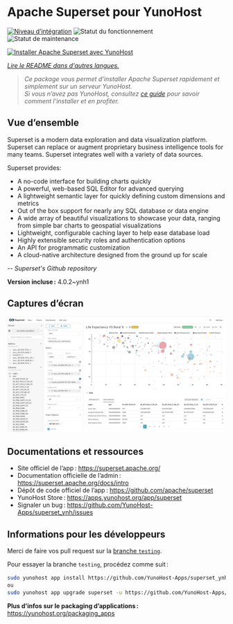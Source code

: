 <!--
Nota bene : ce README est automatiquement généré par <https://github.com/YunoHost/apps/tree/master/tools/readme_generator>
Il NE doit PAS être modifié à la main.
-->

# Apache Superset pour YunoHost

[![Niveau d’intégration](https://dash.yunohost.org/integration/superset.svg)](https://ci-apps.yunohost.org/ci/apps/superset/) ![Statut du fonctionnement](https://ci-apps.yunohost.org/ci/badges/superset.status.svg) ![Statut de maintenance](https://ci-apps.yunohost.org/ci/badges/superset.maintain.svg)

[![Installer Apache Superset avec YunoHost](https://install-app.yunohost.org/install-with-yunohost.svg)](https://install-app.yunohost.org/?app=superset)

*[Lire le README dans d'autres langues.](./ALL_README.md)*

> *Ce package vous permet d’installer Apache Superset rapidement et simplement sur un serveur YunoHost.*  
> *Si vous n’avez pas YunoHost, consultez [ce guide](https://yunohost.org/install) pour savoir comment l’installer et en profiter.*

## Vue d’ensemble

Superset is a modern data exploration and data visualization platform. Superset can replace or augment proprietary business intelligence tools for many teams. Superset integrates well with a variety of data sources.

Superset provides:

- A no-code interface for building charts quickly
- A powerful, web-based SQL Editor for advanced querying
- A lightweight semantic layer for quickly defining custom dimensions and metrics
- Out of the box support for nearly any SQL database or data engine
- A wide array of beautiful visualizations to showcase your data, ranging from simple bar charts to geospatial visualizations
- Lightweight, configurable caching layer to help ease database load
- Highly extensible security roles and authentication options
- An API for programmatic customization
- A cloud-native architecture designed from the ground up for scale

*-- Superset's Github repository*


**Version incluse :** 4.0.2~ynh1

## Captures d’écran

![Capture d’écran de Apache Superset](./doc/screenshots/explore.jpg)

## Documentations et ressources

- Site officiel de l’app : <https://superset.apache.org/>
- Documentation officielle de l’admin : <https://superset.apache.org/docs/intro>
- Dépôt de code officiel de l’app : <https://github.com/apache/superset>
- YunoHost Store : <https://apps.yunohost.org/app/superset>
- Signaler un bug : <https://github.com/YunoHost-Apps/superset_ynh/issues>

## Informations pour les développeurs

Merci de faire vos pull request sur la [branche `testing`](https://github.com/YunoHost-Apps/superset_ynh/tree/testing).

Pour essayer la branche `testing`, procédez comme suit :

```bash
sudo yunohost app install https://github.com/YunoHost-Apps/superset_ynh/tree/testing --debug
ou
sudo yunohost app upgrade superset -u https://github.com/YunoHost-Apps/superset_ynh/tree/testing --debug
```

**Plus d’infos sur le packaging d’applications :** <https://yunohost.org/packaging_apps>
